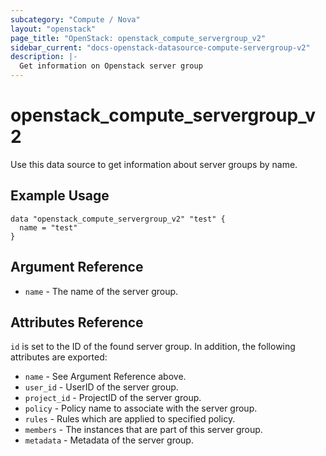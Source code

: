 ```yaml
---
subcategory: "Compute / Nova"
layout: "openstack"
page_title: "OpenStack: openstack_compute_servergroup_v2"
sidebar_current: "docs-openstack-datasource-compute-servergroup-v2"
description: |-
  Get information on Openstack server group
---
```


# openstack\_compute\_servergroup\_v2

Use this data source to get information about server groups
by name.

## Example Usage

```hcl
data "openstack_compute_servergroup_v2" "test" {
  name = "test"
}
```

## Argument Reference

* `name` - The name of the server group.

## Attributes Reference

`id` is set to the ID of the found server group. In addition, the
following attributes are exported:

* `name` - See Argument Reference above.
* `user_id` - UserID of the server group.
* `project_id` - ProjectID of the server group.
* `policy` - Policy name to associate with the server group.
* `rules` - Rules which are applied to specified policy.
* `members` - The instances that are part of this server group.
* `metadata` - Metadata of the server group.
